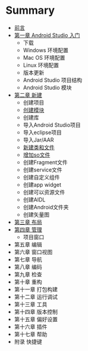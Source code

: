 # Summary

* [前言](README.md)
* [第一章 Android Studio 入门](chapter1.md)
    * 下载
    * Windows 环境配置
    * Mac OS 环境配置
    * Linux 环境配置
    * 版本更新
    * Android Studio 项目结构
    * Android Studio 模块
* [第二章 新建](新建.md)
    * 创建项目
    * [创建模块](床架模块.md)
    * 创建库
    * 导入Android Studio项目
    * 导入eclipse项目
    * 导入Jar\/AAR
    * [新建类和文件](新建类.md)
    * [增加so文件](增加so.md)
    * 创建Fragment文件
    * 创建service文件
    * 创建自定义组件
    * 创建app widget
    * 创建可以资源文件
    * 创建AIDL
    * 创建Android文件夹
    * 创建矢量图
* [第三章 布局](第三章-布局.md)
* [第四章 管理](第四章-管理.md)
    * 项目窗口
* 第五章 编辑
* 第六章 窗口视图
* 第七章 导航
* 第八章 编码
* 第九章 检查
* 第十章 重构
* 第十一章 打包构建
* 第十二章 运行调试
* 第十三章 工具
* 第十四章 版本控制
* 第十五章 偏好设置
* 第十六章 插件
* 第十七章 帮助
* 附录 快捷键


